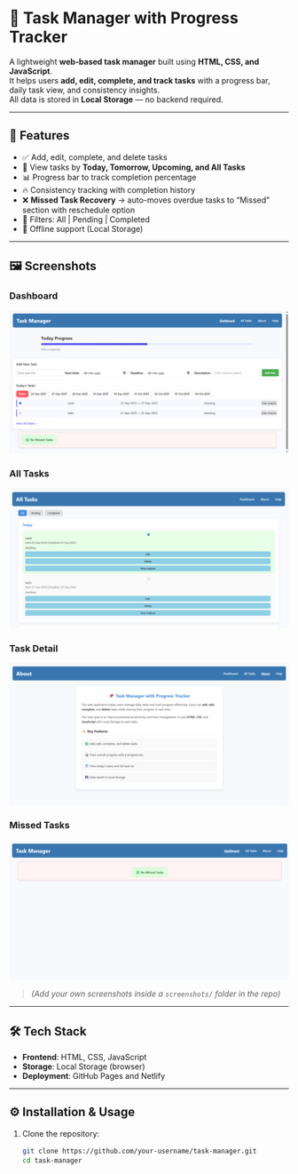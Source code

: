 # 📌 Task Manager with Progress Tracker

A lightweight **web-based task manager** built using **HTML, CSS, and JavaScript**.  
It helps users **add, edit, complete, and track tasks** with a progress bar, daily task view, and consistency insights.  
All data is stored in **Local Storage** — no backend required.

---

## 🚀 Features

- ✅ Add, edit, complete, and delete tasks  
- 📅 View tasks by **Today, Tomorrow, Upcoming, and All Tasks**  
- 📊 Progress bar to track completion percentage  
- 🔥 Consistency tracking with completion history  
- ❌ **Missed Task Recovery** → auto-moves overdue tasks to “Missed” section with reschedule option  
- 🔎 Filters: All | Pending | Completed  
- 💾 Offline support (Local Storage)  

---

## 🖼 Screenshots

### Dashboard
![Dashboard Screenshot](screenshots/dashboard.png)

### All Tasks
![All Tasks Screenshot](screenshots/alltasks.png)

### Task Detail
![Task Detail Screenshot](screenshots/taskdetail.png)

### Missed Tasks
![Missed Tasks Screenshot](screenshots/missed.png)

> *(Add your own screenshots inside a `screenshots/` folder in the repo)*

---

## 🛠️ Tech Stack

- **Frontend**: HTML, CSS, JavaScript  
- **Storage**: Local Storage (browser)  
- **Deployment**: GitHub Pages and Netlify  

---

## ⚙️ Installation & Usage

1. Clone the repository:
   ```bash
   git clone https://github.com/your-username/task-manager.git
   cd task-manager
